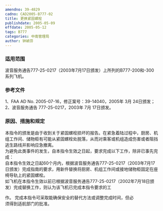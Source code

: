 ```yaml
---
amendno: 39-4829  
cadno: CAD2005-B777-02  
title: 更换紧固螺栓  
publishdate: 2005-05-09  
effdate: 2005-05-12  
tags: B777  
categories: 中南管理局  
author: 钟颖芬  
---
```

  
### 适用范围  
波音服务通告777-25-0217（2003年7月17日颁发）上所列的B777-200和-300系列飞机。  
  
<!--more-->  
### 参考文件  
1、FAA AD No. 2005-07-16，修正案号：39-14040，2005年 3月 24日颁发；  
 2、波音服务通告 777-25-0217，2003年 7月 17日颁发。  
  
### 原因、措施和规定  
本指令的颁发是由于收到关于紧固螺栓损坏的报告。在紧急着陆过程中，厨房、机组工作间、储物柜有可能从紧固螺栓处脱落，从而对乘客或机组造成伤害或者阻挡逃生路线并影响应急撤离。  
    为避免此类事件的发生，自本指令生效之日起，要求完成以下工作，除非已事先完成：  
    自本指令生效之日起60个月内，根据波音服务通告777-25-0217（2003年7月17日颁发）完成指南的要求，用新件替换将厨房、机组工作间或接地储物柜固定在座椅导轨上的紧固螺栓。  
    如飞机在本指令生效以前已根据波音服务通告777-25-0217（2002年7月18日颁发）完成替换工作，则认为该飞机已完成本指令要求的工  
  
作。     完成本指令可采取能确保安全的替代方法或调整完成时间，但必  
须得到适航部门的批准。  
